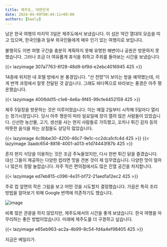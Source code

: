 ```yaml
---
title: 제주도, 대한민국
date: 2024-04-09T00:44:11+09:00
authors: [baely]
---
```

남은 한국 여행의 마지막 3일은 제주도에서 보냈습니다. 이 섬은 약간 열대의 모습을 띠고 있으며, 한국인들과 일부 외국인들에게 매우 인기 있는 여행지로 보입니다.

불행히도 이번 여행 구간을 충분히 계획하지 못해 유명한 해변이나 공원은 방문하지 못했습니다. 그러나 조금 더 여유롭게 휴식을 취하고 주위를 돌아보는 시간을 보냈습니다.

{{< lazyimage 307a7763-6f28-48d9-bf9d-e2ebc4016945 425 >}}

14층에 위치한 내 호텔 방에서 본 풍경입니다. "산 전망"이 보이는 방을 예약했는데, 이게 번역 과정에서 잘못 전달된 것 같습니다. 그래도 바다쪽으로 바라보는 풍경은 아주 평온했습니다.

{{< lazyimage 4006dd15-c1e6-4e6a-9f45-99cfe4452159 425 >}}

제주 5일장을 방문하는 것은 이루어졌습니다. 이는 매월 2일부터 시작해 5일마다 열리는 정기시장입니다. 당시 아주 행운이 따라 일요일에 장이 열려 많은 사람들이 있었습니다. 신선한 농산물, 고기, 생선을 사는 현지 사람들로 가득했고, 꼬치나 튀긴 감자 등의 따뜻한 음식을 파는 상점들도 상당히 많았습니다.

{{< lazyimage 4c9bbe30-4200-46c7-9e1c-cc2dca1cfc4d 425 >}}
{{< lazyimage 3aadc654-8818-4001-a013-e1d74443f87b 425 >}}

혼자 현지 식당을 이용하는 것은 조금 주눅들었지만, 다시 한번 튀긴 닭을 즐겼습니다. 대신 그들이 제공하는 다양한 컵라면 맛을 견본 것이 제 임무였습니다. 다양한 맛이 얼마나 많은지 정말 놀랍습니다. 자주 작은 편의점에서도 많은 진열 공간을 차지합니다.

{{< lazyimage ed7eb815-c096-4e31-bf72-21aed1a12ec2 425 >}}

주로 컵 앞면의 작은 그림을 보고 어떤 것을 시도할지 결정했습니다. 가끔은 특히 조리 방법을 알아보기 위해 Google 번역에 의존하기도 했습니다.

![image](https://github.com/devhou-se/www-jp/assets/5674656/c259e145-73c0-4c3a-8e06-bf5b768bddee)

비록 많은 관광을 하지 않았지만, 제주도에서의 시간을 좋게 보냈습니다. 한국 여행을 마무리하는 좋은 방법이었습니다. 미래에 제주도를 더 구경하고 싶습니다.

{{< lazyimage e65eb963-ac2a-4b99-8c54-fd4a4ef98405 425 >}}

지금은 베일리가.